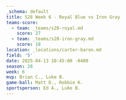 ```yaml
---
_schema: default
title: S28 Week 6 - Royal Blue vs Iron Gray
teams-score:
  - team: _teams/s28-royal.md
    score: 27
  - team: _teams/s28-iron-gray.md
    score: 18
location: _locations/carter-baron.md
field: '5'
date: 2025-04-13 10:45:00 -0400
season: 28
week: 6
mvp: Brian C., Luke B.
game-ball: Matt D., Robbie K.
sportsperson: Ed A., Luke B.
---
```

